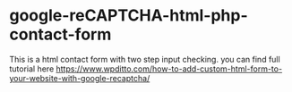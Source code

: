 # google-reCAPTCHA-html-php-contact-form

This is a html contact form with two step input checking.
you can find full tutorial here https://www.wpditto.com/how-to-add-custom-html-form-to-your-website-with-google-recaptcha/
